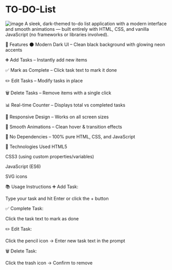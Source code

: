 # TO-DO-List
![image](https://github.com/user-attachments/assets/9120cafa-ddc5-4292-8937-5634ec81a029)
A sleek, dark-themed to-do list application with a modern interface and smooth animations — built entirely with HTML, CSS, and vanilla JavaScript (no frameworks or libraries involved).


🚀 Features
🌑 Modern Dark UI – Clean black background with glowing neon accents

➕ Add Tasks – Instantly add new items

✅ Mark as Complete – Click task text to mark it done

✏️ Edit Tasks – Modify tasks in place

🗑️ Delete Tasks – Remove items with a single click

📊 Real-time Counter – Displays total vs completed tasks

📱 Responsive Design – Works on all screen sizes

🎯 Smooth Animations – Clean hover & transition effects

🔗 No Dependencies – 100% pure HTML, CSS, and JavaScript

🧪 Technologies Used
HTML5

CSS3 (using custom properties/variables)

JavaScript (ES6)

SVG icons

📚 Usage Instructions
➕ Add Task:

Type your task and hit Enter or click the + button

✅ Complete Task:

Click the task text to mark as done

✏️ Edit Task:

Click the pencil icon → Enter new task text in the prompt

🗑️ Delete Task:

Click the trash icon → Confirm to remove

